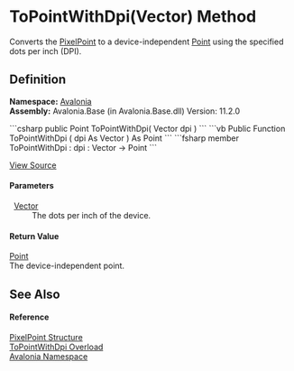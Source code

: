 # ToPointWithDpi(Vector) Method


Converts the <a href="T_Avalonia_PixelPoint">PixelPoint</a> to a device-independent <a href="T_Avalonia_Point">Point</a> using the specified dots per inch (DPI).



## Definition
**Namespace:** <a href="N_Avalonia">Avalonia</a>  
**Assembly:** Avalonia.Base (in Avalonia.Base.dll) Version: 11.2.0

<Tabs groupId="api-code-preview">
<TabItem value="csharp" label="C#">
```csharp
public Point ToPointWithDpi(
	Vector dpi
)
```
</TabItem>
<TabItem value="vb" label="VB">
```vb
Public Function ToPointWithDpi ( 
	dpi As Vector
) As Point
```
</TabItem>
<TabItem value="fsharp" label="F#">
```fsharp
member ToPointWithDpi : 
        dpi : Vector -> Point 
```
</TabItem>
</Tabs>



<a href="https://github.com/AvaloniaUI/Avalonia/tree/master/src/Avalonia.Base/PixelPoint.cs#L208" title="View the source code">View Source</a>



#### Parameters
<dl><dt>  <a href="T_Avalonia_Vector">Vector</a></dt><dd>The dots per inch of the device.</dd></dl>

#### Return Value
<a href="T_Avalonia_Point">Point</a>  
The device-independent point.

## See Also


#### Reference
<a href="T_Avalonia_PixelPoint">PixelPoint Structure</a>  
<a href="Overload_Avalonia_PixelPoint_ToPointWithDpi">ToPointWithDpi Overload</a>  
<a href="N_Avalonia">Avalonia Namespace</a>  

